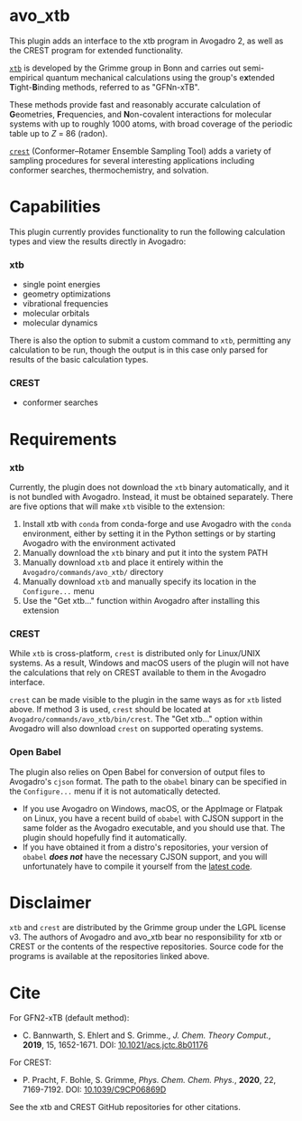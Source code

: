 # avo_xtb
This plugin adds an interface to the xtb program in Avogadro 2, as well as the CREST program for extended functionality.

[`xtb`](https://github.com/grimme-lab/xtb) is developed by the Grimme group in Bonn and carries out semi-empirical quantum mechanical calculations using the group's e**x**tended **T**ight-**B**inding methods, referred to as "GFNn-xTB".

These methods provide fast and reasonably accurate calculation of **G**eometries, **F**requencies, and **N**on-covalent interactions for molecular systems with up to roughly 1000 atoms, with broad coverage of the periodic table up to *Z* = 86 (radon).

[`crest`](https://github.com/crest-lab/crest) (Conformer–Rotamer Ensemble Sampling Tool) adds a variety of sampling procedures for several interesting applications including conformer searches, thermochemistry, and solvation.

# Capabilities

This plugin currently provides functionality to run the following calculation types and view the results directly in Avogadro:

### xtb
* single point energies
* geometry optimizations
* vibrational frequencies
* molecular orbitals
* molecular dynamics

There is also the option to submit a custom command to `xtb`, permitting any calculation to be run, though the output is in this case only parsed for results of the basic calculation types.

### CREST
* conformer searches

# Requirements

### xtb

Currently, the plugin does not download the `xtb` binary automatically, and it is not bundled with Avogadro. Instead, it must be obtained separately. There are five options that will make `xtb` visible to the extension:
1. Install xtb with `conda` from conda-forge and use Avogadro with the `conda` environment, either by setting it in the Python settings or by starting Avogadro with the environment activated
2. Manually download the `xtb` binary and put it into the system PATH
3. Manually download `xtb` and place it entirely within the `Avogadro/commands/avo_xtb/` directory
4. Manually download `xtb` and manually specify its location in the `Configure...` menu
5. Use the "Get xtb..." function within Avogadro after installing this extension

### CREST

While `xtb` is cross-platform, `crest` is distributed only for Linux/UNIX systems. As a result, Windows and macOS users of the plugin will not have the calculations that rely on CREST available to them in the Avogadro interface.

`crest` can be made visible to the plugin in the same ways as for `xtb` listed above. If method 3 is used, `crest` should be located at `Avogadro/commands/avo_xtb/bin/crest`. The "Get xtb..." option within Avogadro will also download `crest` on supported operating systems.

### Open Babel

The plugin also relies on Open Babel for conversion of output files to Avogadro's `cjson` format. The path to the `obabel` binary can be specified in the `Configure...` menu if it is not automatically detected.
* If you use Avogadro on Windows, macOS, or the AppImage or Flatpak on Linux, you have a recent build of `obabel` with CJSON support in the same folder as the Avogadro executable, and you should use that. The plugin should hopefully find it automatically.
* If you have obtained it from a distro's repositories, your version of `obabel` ***does not*** have the necessary CJSON support, and you will unfortunately have to compile it yourself from the [latest code](https://github.com/openbabel/openbabel).

# Disclaimer

`xtb` and `crest` are distributed by the Grimme group under the LGPL license v3. The authors of Avogadro and avo_xtb bear no responsibility for xtb or CREST or the contents of the respective repositories. Source code for the programs is available at the repositories linked above.

# Cite

For GFN2-xTB (default method):
* C. Bannwarth, S. Ehlert and S. Grimme., *J. Chem. Theory Comput.*, **2019**, 15, 1652-1671. DOI: [10.1021/acs.jctc.8b01176](https://dx.doi.org/10.1021/acs.jctc.8b01176)

For CREST:
* P. Pracht, F. Bohle, S. Grimme, *Phys. Chem. Chem. Phys.*, **2020**, 22, 7169-7192. DOI: [10.1039/C9CP06869D](https://dx.doi.org/10.1039/C9CP06869D)

See the xtb and CREST GitHub repositories for other citations.
